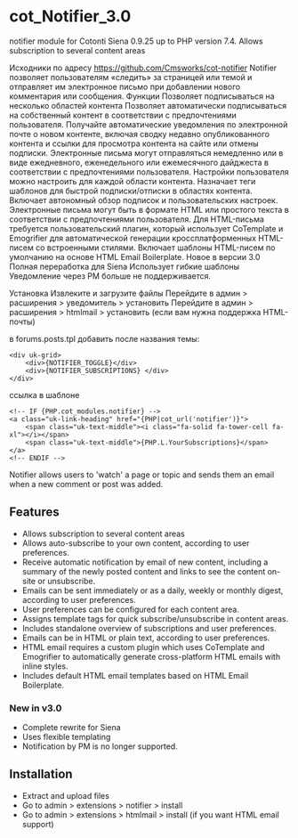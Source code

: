 # cot_Notifier_3.0
notifier module for Cotonti Siena 0.9.25 up to PHP version 7.4. Allows subscription to several content areas


Исходники по адресу
https://github.com/Cmsworks/cot-notifier
Notifier позволяет пользователям «следить» за страницей или темой и отправляет им электронное письмо при добавлении нового комментария или сообщения.
Функции
Позволяет подписываться на несколько областей контента
Позволяет автоматически подписываться на собственный контент в соответствии с предпочтениями пользователя.
Получайте автоматические уведомления по электронной почте о новом контенте, включая сводку недавно опубликованного контента и ссылки для просмотра контента на сайте или отмены подписки.
Электронные письма могут отправляться немедленно или в виде ежедневного, еженедельного или ежемесячного дайджеста в соответствии с предпочтениями пользователя.
Настройки пользователя можно настроить для каждой области контента.
Назначает теги шаблонов для быстрой подписки/отписки в областях контента.
Включает автономный обзор подписок и пользовательских настроек.
Электронные письма могут быть в формате HTML или простого текста в соответствии с предпочтениями пользователя.
Для HTML-письма требуется пользовательский плагин, который использует CoTemplate и Emogrifier для автоматической генерации кроссплатформенных HTML-писем со встроенными стилями.
Включает шаблоны HTML-писем по умолчанию на основе HTML Email Boilerplate.
Новое в версии 3.0
Полная переработка для Siena
Использует гибкие шаблоны
Уведомление через PM больше не поддерживается.


Установка
Извлеките и загрузите файлы
Перейдите в админ > расширения > уведомитель > установить
Перейдите в админ > расширения > htmlmail > установить (если вам нужна поддержка HTML-почты)

в forums.posts.tpl добавить после названия темы:

```
<div uk-grid>
    <div>{NOTIFIER_TOGGLE}</div>
    <div>{NOTIFIER_SUBSCRIPTIONS} </div>
</div>
```

ссылка в шаблоне
```
<!-- IF {PHP.cot_modules.notifier} -->
<a class="uk-link-heading" href="{PHP|cot_url('notifier')}">
	<span class="uk-text-middle"><i class="fa-solid fa-tower-cell fa-xl"></i></span>
	<span class="uk-text-middle">{PHP.L.YourSubscriptions}</span>
</a>
<!-- ENDIF -->
```

Notifier allows users to 'watch' a page or topic and sends them an email when
a new comment or post was added.

## Features

* Allows subscription to several content areas
* Allows auto-subscribe to your own content, according to user preferences.
* Receive automatic notification by email of new content, including a summary of 
  the newly posted content and links to see the content on-site or unsubscribe.
* Emails can be sent immediately or as a daily, weekly or monthly digest, 
  according to user preferences.
* User preferences can be configured for each content area.
* Assigns template tags for quick subscribe/unsubscribe in content areas.
* Includes standalone overview of subscriptions and user preferences.
* Emails can be in HTML or plain text, according to user preferences. 
* HTML email requires a custom plugin which uses CoTemplate and Emogrifier to 
  automatically generate cross-platform HTML emails with inline styles.
* Includes default HTML email templates based on HTML Email Boilerplate.

### New in v3.0

* Complete rewrite for Siena
* Uses flexible templating
* Notification by PM is no longer supported.

## Installation

* Extract and upload files
* Go to admin > extensions > notifier > install
* Go to admin > extensions > htmlmail > install (if you want HTML email support)
